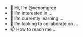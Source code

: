 - 👋 Hi, I’m @venomgree
- 👀 I’m interested in ...
- 🌱 I’m currently learning ...
- 💞️ I’m looking to collaborate on ...
- 📫 How to reach me ...

<!---
venomgree/venomgree is a ✨ special ✨ repository because its `README.md` (this file) appears on your GitHub profile.
You can click the Preview link to take a look at your changes.
--->
